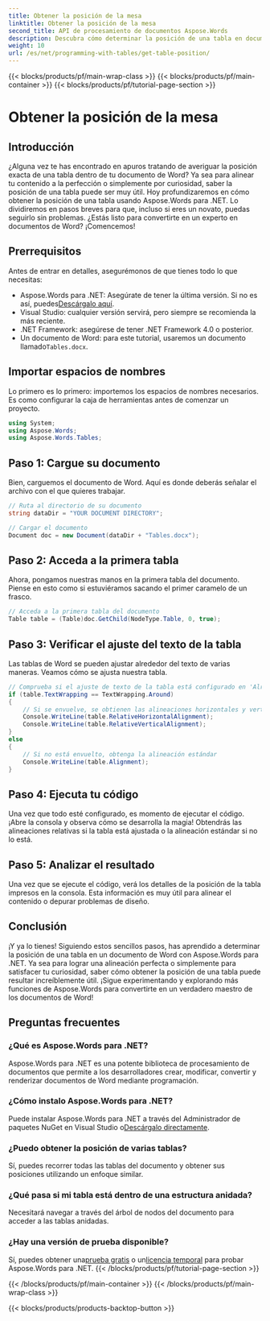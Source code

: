 ```yaml
---
title: Obtener la posición de la mesa
linktitle: Obtener la posición de la mesa
second_title: API de procesamiento de documentos Aspose.Words
description: Descubra cómo determinar la posición de una tabla en documentos de Word usando Aspose.Words para .NET con nuestra guía paso a paso.
weight: 10
url: /es/net/programming-with-tables/get-table-position/
---
```


{{< blocks/products/pf/main-wrap-class >}}
{{< blocks/products/pf/main-container >}}
{{< blocks/products/pf/tutorial-page-section >}}

# Obtener la posición de la mesa

## Introducción

¿Alguna vez te has encontrado en apuros tratando de averiguar la posición exacta de una tabla dentro de tu documento de Word? Ya sea para alinear tu contenido a la perfección o simplemente por curiosidad, saber la posición de una tabla puede ser muy útil. Hoy profundizaremos en cómo obtener la posición de una tabla usando Aspose.Words para .NET. Lo dividiremos en pasos breves para que, incluso si eres un novato, puedas seguirlo sin problemas. ¿Estás listo para convertirte en un experto en documentos de Word? ¡Comencemos!

## Prerrequisitos

Antes de entrar en detalles, asegurémonos de que tienes todo lo que necesitas:
-  Aspose.Words para .NET: Asegúrate de tener la última versión. Si no es así, puedes[Descárgalo aquí](https://releases.aspose.com/words/net/).
- Visual Studio: cualquier versión servirá, pero siempre se recomienda la más reciente.
- .NET Framework: asegúrese de tener .NET Framework 4.0 o posterior.
- Un documento de Word: para este tutorial, usaremos un documento llamado`Tables.docx`.

## Importar espacios de nombres

Lo primero es lo primero: importemos los espacios de nombres necesarios. Es como configurar la caja de herramientas antes de comenzar un proyecto.

```csharp
using System;
using Aspose.Words;
using Aspose.Words.Tables;
```

## Paso 1: Cargue su documento

Bien, carguemos el documento de Word. Aquí es donde deberás señalar el archivo con el que quieres trabajar.

```csharp
// Ruta al directorio de su documento
string dataDir = "YOUR DOCUMENT DIRECTORY";

// Cargar el documento
Document doc = new Document(dataDir + "Tables.docx");
```

## Paso 2: Acceda a la primera tabla

Ahora, pongamos nuestras manos en la primera tabla del documento. Piense en esto como si estuviéramos sacando el primer caramelo de un frasco.

```csharp
// Acceda a la primera tabla del documento
Table table = (Table)doc.GetChild(NodeType.Table, 0, true);
```

## Paso 3: Verificar el ajuste del texto de la tabla

Las tablas de Word se pueden ajustar alrededor del texto de varias maneras. Veamos cómo se ajusta nuestra tabla.

```csharp
// Comprueba si el ajuste de texto de la tabla está configurado en 'Alrededor'
if (table.TextWrapping == TextWrapping.Around)
{
    // Si se envuelve, se obtienen las alineaciones horizontales y verticales relativas
    Console.WriteLine(table.RelativeHorizontalAlignment);
    Console.WriteLine(table.RelativeVerticalAlignment);
}
else
{
    // Si no está envuelto, obtenga la alineación estándar
    Console.WriteLine(table.Alignment);
}
```

## Paso 4: Ejecuta tu código

Una vez que todo esté configurado, es momento de ejecutar el código. ¡Abre la consola y observa cómo se desarrolla la magia! Obtendrás las alineaciones relativas si la tabla está ajustada o la alineación estándar si no lo está.

## Paso 5: Analizar el resultado

Una vez que se ejecute el código, verá los detalles de la posición de la tabla impresos en la consola. Esta información es muy útil para alinear el contenido o depurar problemas de diseño.

## Conclusión

¡Y ya lo tienes! Siguiendo estos sencillos pasos, has aprendido a determinar la posición de una tabla en un documento de Word con Aspose.Words para .NET. Ya sea para lograr una alineación perfecta o simplemente para satisfacer tu curiosidad, saber cómo obtener la posición de una tabla puede resultar increíblemente útil. ¡Sigue experimentando y explorando más funciones de Aspose.Words para convertirte en un verdadero maestro de los documentos de Word!

## Preguntas frecuentes

### ¿Qué es Aspose.Words para .NET?

Aspose.Words para .NET es una potente biblioteca de procesamiento de documentos que permite a los desarrolladores crear, modificar, convertir y renderizar documentos de Word mediante programación.

### ¿Cómo instalo Aspose.Words para .NET?

 Puede instalar Aspose.Words para .NET a través del Administrador de paquetes NuGet en Visual Studio o[Descárgalo directamente](https://releases.aspose.com/words/net/).

### ¿Puedo obtener la posición de varias tablas?

Sí, puedes recorrer todas las tablas del documento y obtener sus posiciones utilizando un enfoque similar.

### ¿Qué pasa si mi tabla está dentro de una estructura anidada?

Necesitará navegar a través del árbol de nodos del documento para acceder a las tablas anidadas.

### ¿Hay una versión de prueba disponible?

 Sí, puedes obtener una[prueba gratis](https://releases.aspose.com/) o un[licencia temporal](https://purchase.aspose.com/temporary-license/) para probar Aspose.Words para .NET.
{{< /blocks/products/pf/tutorial-page-section >}}

{{< /blocks/products/pf/main-container >}}
{{< /blocks/products/pf/main-wrap-class >}}

{{< blocks/products/products-backtop-button >}}
